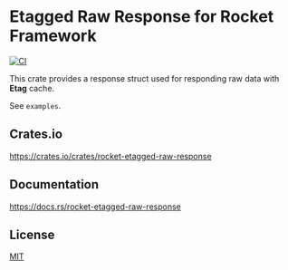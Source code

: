 Etagged Raw Response for Rocket Framework
====================

[![CI](https://github.com/magiclen/rocket-etagged-raw-response/actions/workflows/ci.yml/badge.svg)](https://github.com/magiclen/rocket-etagged-raw-response/actions/workflows/ci.yml)

This crate provides a response struct used for responding raw data with **Etag** cache.

See `examples`.

## Crates.io

https://crates.io/crates/rocket-etagged-raw-response

## Documentation

https://docs.rs/rocket-etagged-raw-response

## License

[MIT](LICENSE)